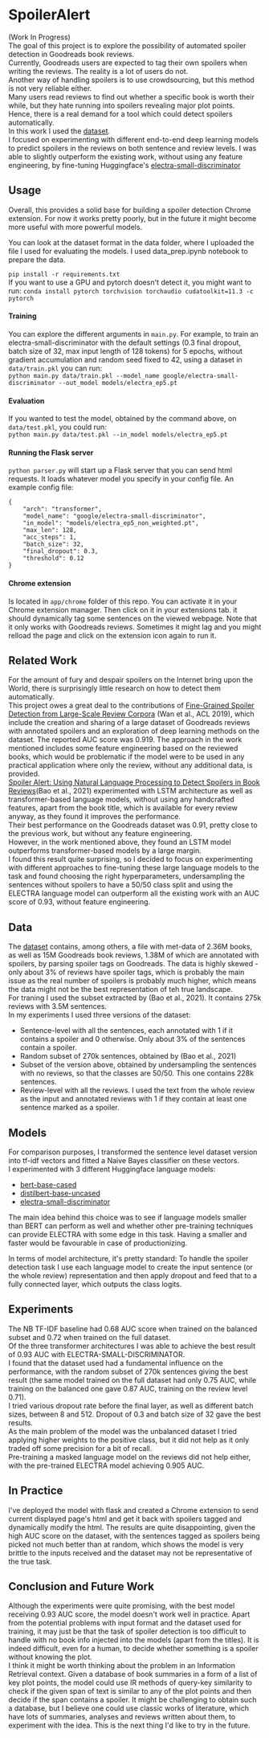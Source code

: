 # SpoilerAlert
(Work In Progress)  
The goal of this project is to explore the possibility of automated spoiler detection in Goodreads book reviews.  
Currently, Goodreads users are expected to tag their own spoilers when writing the reviews. The reality is a lot of users do not.  
Another way of handling spoilers is to use crowdsourcing, but this method is not very reliable either.  
Many users read reviews to find out whether a specific book is worth their while, but they hate running into spoilers revealing major plot points.  
Hence, there is a real demand for a tool which could detect spoilers automatically.  
In this work I used the [dataset](https://github.com/MengtingWan/goodreads).  
I focused on experimenting with different end-to-end deep learning models to predict spoilers in the reviews on both sentence and review levels. I was able to slightly outperform the existing work, without using any feature engineering, by fine-tuning Huggingface's [electra-small-discriminator](https://huggingface.co/google/electra-small-discriminator)


## Usage
Overall, this provides a solid base for building a spoiler detection Chrome extension. For now it works pretty poorly, but in the future it might become more useful with more powerful models.    

You can look at the dataset format in the data folder, where I uploaded the file I used for evaluating the models. I used data_prep.ipynb notebook to prepare the data.  

```pip install -r requirements.txt```  
If you want to use a GPU and pytorch doesn't detect it, you might want to run: ```conda install pytorch torchvision torchaudio cudatoolkit=11.3 -c pytorch```  

#### Training
You can explore the different arguments in ```main.py```. For example, to train an electra-small-discriminator with the default settings (0.3 final dropout, batch size of 32, max input length of 128 tokens) for 5 epochs, without gradient accumulation and random seed fixed to 42, using a dataset in ```data/train.pkl``` you can run:  
```python main.py data/train.pkl --model_name google/electra-small-discriminator --out_model models/electra_ep5.pt```  

#### Evaluation
If you wanted to test the model, obtained by the command above, on ```data/test.pkl```, you could run:  
```python main.py data/test.pkl --in_model models/electra_ep5.pt```

#### Running the Flask server
```python parser.py``` will start up a Flask server that you can send html requests. It loads whatever model you specify in your config file. An example config file:  
```
{
	"arch": "transformer",
	"model_name": "google/electra-small-discriminator",
	"in_model": "models/electra_ep5_non_weighted.pt",
	"max_len": 128,
	"acc_steps": 1,
	"batch_size": 32,
	"final_dropout": 0.3,
	"threshold": 0.12
}
```

#### Chrome extension
Is located in ```app/chrome``` folder of this repo. You can activate it in your Chrome extension manager. Then click on it in your extensions tab. it should dynamically tag some sentences on the viewed webpage. Note that it only works with Goodreads reviews. Sometimes it might lag and you might relload the page and click on the extension icon again to run it.

## Related Work

For the amount of fury and despair spoilers on the Internet bring upon the World, there is surprisingly little research on how to detect them automatically.  
This project owes a great deal to the contributions of [Fine-Grained Spoiler Detection from Large-Scale Review Corpora](https://aclanthology.org/P19-1248) (Wan et al., ACL 2019), which include the creation and sharing of a large dataset of Goodreads reviews with annotated spoilers and an exploration of deep learning methods on the dataset. The reported AUC score was 0.919. The approach in the work mentioned includes some feature engineering based on the reviewed books, which would be problematic if the model were to be used in any practical application where only the review, without any additional data, is provided.  
[Spoiler Alert: Using Natural Language Processing to Detect Spoilers in Book Reviews](https://arxiv.org/abs/2102.03882)(Bao et al., 2021)  experimented with LSTM architecture as well as transformer-based language models, without using any handcrafted features, apart from the book title, which is available for every review anyway, as they found it improves the performance.  
Their best performance on the Goodreads dataset was 0.91, pretty close to the previous work, but without any feature engineering.  
However, in the work mentioned above, they found an LSTM model outperforms transformer-based models by a large margin.  
I found this result quite surprising, so I decided to focus on experimenting with different approaches to fine-tuning these large language models to the task and found choosing the right hyperparameters, undersampling the sentences without spoilers to have a 50/50 class split and using the ELECTRA language model can outperform all the existing work with an AUC score of 0.93, without feature engineering.  

## Data

The [dataset](https://github.com/MengtingWan/goodreads) contains, among others, a file with met-data of 2.36M books, as well as 15M Goodreads book reviews, 1.38M of which are annotated with spoilers, by parsing spoiler tags on Goodreads. The data is highly skewed - only about 3% of reviews have spoiler tags, which is probably the main issue as the real number of spoilers is probably much higher, which means the data might not be the best representation of teh true landscape.  
For traning I used the subset extracted by (Bao et al., 2021). It contains 275k reviews with 3.5M sentences.  
In my experiments I used three versions of the dataset:
- Sentence-level with all the sentences, each annotated with 1 if it contains a spoiler and 0 otherwise. Only about 3% of the sentences contain a spoiler.
- Random subset of 270k sentences, obtained by (Bao et al., 2021)
- Subset of the version above, obtained by undersampling the sentences with no reviews, so that the classes are 50/50. This one contains 228k sentences.
- Review-level with all the reviews. I used the text from the whole review as the input and annotated reviews with 1 if they contain at least one sentence marked as a spoiler.  

## Models

For comparison purposes, I transformed the sentence level dataset version into tf-idf vectors and fitted a Naive Bayes classifier on these vectors.  
I experimented with 3 different Huggingface language models:
- [bert-base-cased](https://huggingface.co/bert-base-cased)
- [distilbert-base-uncased](https://huggingface.co/distilbert-base-uncased)
- [electra-small-discriminator](https://huggingface.co/google/electra-small-discriminator)  

The main idea behind this choice was to see if language models smaller than BERT can perform as well and whether other pre-training techniques can provide ELECTRA with some edge in this task. Having a smaller and faster would be favourable in case of productionizing.  

In terms of model architecture, it's pretty standard: To handle the spoiler detection task I use each language model to create the input sentence (or the whole review) representation and then apply dropout and feed that to a fully connected layer, which outputs the class logits.  

## Experiments

The NB TF-IDF baseline had 0.68 AUC score when trained on the balanced subset and 0.72 when trained on the full dataset.  
Of the three transformer architectures I was able to achieve the best result of 0.93 AUC with ELECTRA-SMALL-DISCRIMINATOR.   
I found that the dataset used had a fundamental influence on the performance, with the random subset of 270k sentences giving the best result (the same model trained on the full dataset had only 0.75 AUC, while training on the balanced one gave 0.87 AUC, training on the review level 0.71).  
I tried various dropout rate before the final layer, as well as different batch sizes, between 8 and 512. Dropout of 0.3 and batch size of 32 gave the best results.  
As the main problem of the model was the unbalanced dataset I tried applying higher weights to the positive class, but it did not help as it only traded off some precision for a bit of recall.  
Pre-training a masked language model on the reviews did not help either, with the pre-trained ELECTRA model achieving 0.905 AUC.  


## In Practice

I've deployed the model with flask and created a Chrome extension to send current displayed page's html and get it back with spoilers tagged and dynamically modify the html. The results are quite disappointing, given the high AUC score on the dataset, with the sentences tagged as spoilers being picked not much better than at random, which shows the model is very brittle to the inputs received and the dataset may not be representative of the true task.

## Conclusion and Future Work

Although the experiments were quite promising, with the best model receiving 0.93 AUC score, the model doesn't work well in practice. Apart from the potential problems with input format and the dataset used for training, it may just be that the task of spoiler detection is too difficult to handle with no book info injected into the models (apart from the titles). It is indeed difficult, even for a human, to decide whether something is a spoiler without knowing the plot.  
I think it might be worth thinking about the problem in an Information Retrieval context. Given a database of book summaries in a form of a list of key plot points, the model could use IR methods of query-key similarity to check if the given span of text is similar to any of the plot points and then decide if the span contains a spoiler. It might be challenging to obtain such a database, but I believe one could use classic works of literature, which have lots of summaries, analyses and reviews written about them, to experiment with the idea. This is the next thing I'd like to try in the future.

